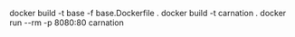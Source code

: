 docker build -t base -f base.Dockerfile .
docker build -t carnation .
docker run --rm -p 8080:80 carnation
